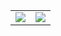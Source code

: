 <table>
  <tr>
    <td>
      <picture>
        <source
          srcset="https://github-readme-stats-rom100main.vercel.app/api?username=rom100main&hide_rank=true&exclude_repo=english-arcade-games&show_icons=true&hide_border=true&bg_color=00000000&theme=dark"
          media="(prefers-color-scheme: dark)"
        />
        <source
          srcset="https://github-readme-stats-rom100main.vercel.app/api?username=rom100main&hide_rank=true&exclude_repo=english-arcade-games&show_icons=true&hide_border=true&bg_color=00000000"
          media="(prefers-color-scheme: light), (prefers-color-scheme: no-preference)"
        />
        <img src="https://github-readme-stats-rom100main.vercel.app/api?username=rom100main&hide_rank=true&exclude_repo=english-arcade-games&show_icons=true&hide_border=true&bg_color=00000000" />
      </picture>
    </td>
    <td>
      <picture>
        <source
          srcset="https://github-readme-stats-rom100main.vercel.app/api/top-langs/?username=rom100main&layout=compact&exclude_repo=english-arcade-games&hide_border=true&bg_color=00000000&theme=dark"
          media="(prefers-color-scheme: dark)"
        />
        <source
          srcset="https://github-readme-stats-rom100main.vercel.app/api/top-langs/?username=rom100main&layout=compact&exclude_repo=english-arcade-games&hide_border=true&bg_color=00000000"
          media="(prefers-color-scheme: light), (prefers-color-scheme: no-preference)"
        />
        <img src="https://github-readme-stats-rom100main.vercel.app/api/top-langs/?username=rom100main&layout=compact&exclude_repo=english-arcade-games&hide_border=true&bg_color=00000000" />
      </picture>
    </td>
  </tr>
</table>
